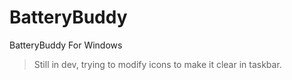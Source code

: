 # BatteryBuddy

BatteryBuddy For Windows

> Still in dev, trying to modify icons to make it clear in taskbar.
